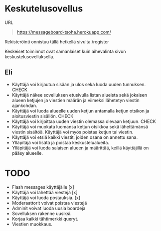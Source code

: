 # Keskutelusovellus

URL
> https://messageboard-tsoha.herokuapp.com/


Rekisteröinti onnistuu tällä hetkellä sivulta /register

Keskeiset toiminnot ovat samanlaiset kuin aihevalinta sivun keskustelusovelluksella.

## Eli

* Käyttäjä voi kirjautua sisään ja ulos sekä luoda uuden tunnuksen. CHECK
* Käyttäjä näkee sovelluksen etusivulla listan alueista sekä jokaisen alueen ketjujen ja viestien määrän ja viimeksi lähetetyn viestin ajankohdan. 
* Käyttäjä voi luoda alueelle uuden ketjun antamalla ketjun otsikon ja aloitusviestin sisällön. CHECK
* Käyttäjä voi kirjoittaa uuden viestin olemassa olevaan ketjuun. CHECK
* Käyttäjä voi muokata luomansa ketjun otsikkoa sekä lähettämänsä viestin sisältöä. Käyttäjä voi myös poistaa ketjun tai viestin.
* Käyttäjä voi etsiä kaikki viestit, joiden osana on annettu sana.
* Ylläpitäjä voi lisätä ja poistaa keskustelualueita.
* Ylläpitäjä voi luoda salaisen alueen ja määrittää, keillä käyttäjillä on pääsy alueelle.


# TODO
* Flash messages käyttäjälle [x]
* Käyttäjä voi lähettää viestejä [x]
* Käyttäjä voi luoda postauksia. [x]
* Moderaattorit voivat poistaa viestejä
* Adminit voivat luoda uusia boardeja
* Sovelluksen rakenne uusiksi.
* Korjaa kaikki tähtimerkki queryt.
* Viestien muokkaus.
